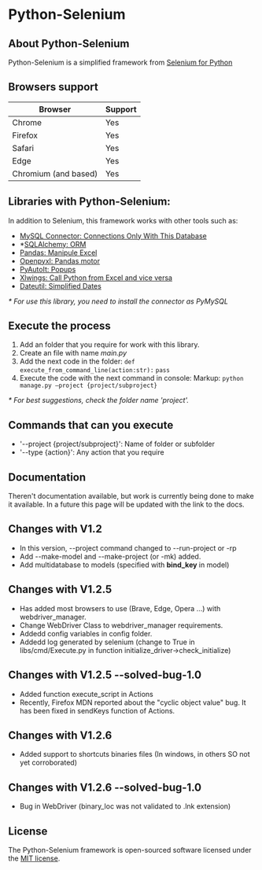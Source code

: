 # Python-Selenium

## About Python-Selenium

Python-Selenium is a simplified framework from [Selenium for Python](https://selenium-python.readthedocs.io/installation.html)

## Browsers support
Browser              | Support
-------------------- | -------------
Chrome               | Yes
Firefox              | Yes
Safari               | Yes
Edge                 | Yes
Chromium (and based) | Yes

## Libraries with Python-Selenium:
In addition to Selenium, this framework works with other tools such as:
- [MySQL Connector: Connections Only With This Database](https://pypi.org/project/mysql-connector-python/)
- *[SQLAlchemy: ORM](https://www.sqlalchemy.org/)
- [Pandas: Manipule Excel](https://pandas.pydata.org/)
- [Openpyxl: Pandas motor](https://openpyxl.readthedocs.io/en/stable/)
- [PyAutoIt: Popups](https://github.com/jacexh/pyautoit)
- [Xlwings: Call Python from Excel and vice versa](https://docs.xlwings.org/en/latest/)
- [Dateutil: Simplified Dates](https://dateutil.readthedocs.io/en/stable/)

_* For use this library, you need to install the connector as PyMySQL_

## Execute the process
1. Add an folder that you require for work with this library.
2. Create an file with name _main.py_
3. Add the next code in the folder:
    `def execute_from_command_line(action:str):`
    `pass`
4. Execute the code with the next command in console:
    Markup: `python manage.py –project {project/subproject}`

_* For best suggestions, check the folder name 'project'._

## Commands that can you execute
- '--project {project/subproject}': Name of folder or subfolder
- '--type {action}': Any action that you require

## Documentation
Theren't documentation available, but work is currently being done to make it available.
In a future this page will be updated with the link to the docs. 

## Changes with V1.2
- In this version, --project command changed to --run-project or -rp
- Add --make-model and --make-project (or -mk) added.
- Add multidatabase to models (specified with __bind_key__ in model)

## Changes with V1.2.5
- Has added most browsers to use (Brave, Edge, Opera ...) with webdriver_manager.
- Change WebDriver Class to webdriver_manager requirements.
- Addedd config variables in config folder.
- Addedd log generated by selenium (change to True in libs/cmd/Execute.py in function initialize_driver->check_initialize)

## Changes with V1.2.5 --solved-bug-1.0
- Added function execute_script in Actions
- Recently, Firefox MDN reported about the "cyclic object value" bug. It has been fixed in sendKeys function of Actions.

## Changes with V1.2.6
- Added support to shortcuts binaries files (In windows, in others SO not yet corroborated)

## Changes with V1.2.6 --solved-bug-1.0
- Bug in WebDriver (binary_loc was not validated to .lnk extension)

## License
The Python-Selenium framework is open-sourced software licensed under the [MIT license](https://opensource.org/licenses/MIT).